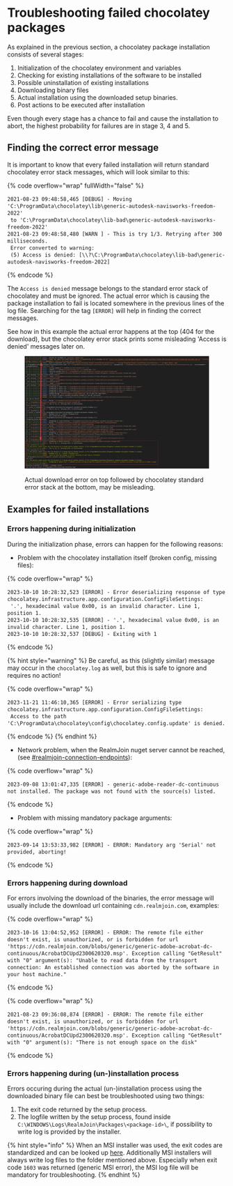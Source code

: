 # Troubleshooting failed chocolatey packages

As explained in the previous section, a chocolatey package installation consists of several stages:

1. Initialization of the chocolatey environment and variables
2. Checking for existing installations of the software to be installed
3. Possible uninstallation of existing installations
4. Downloading binary files
5. Actual installation using the downloaded setup binaries.
6. Post actions to be executed after installation

Even though every stage has a chance to fail and cause the installation to abort, the highest probability for failures are in stage 3, 4 and 5.

## Finding the correct error message

It is important to know that every failed installation will return standard chocolatey error stack messages, which will look similar to this:

{% code overflow="wrap" fullWidth="false" %}
```log
2021-08-23 09:48:58,465 [DEBUG] - Moving 'C:\ProgramData\chocolatey\lib\generic-autodesk-navisworks-freedom-2022'
 to 'C:\ProgramData\chocolatey\lib-bad\generic-autodesk-navisworks-freedom-2022'
2021-08-23 09:48:58,480 [WARN ] - This is try 1/3. Retrying after 300 milliseconds.
 Error converted to warning:
 (5) Access is denied: [\\?\C:\ProgramData\chocolatey\lib-bad\generic-autodesk-navisworks-freedom-2022]
```
{% endcode %}

The `Access is denied` message belongs to the standard error stack of chocolatey and must be ignored. The actual error which is causing the package installation to fail is located somewhere in the previous lines of the log file. Searching for the tag `[ERROR]` will help in finding the correct messages.

See how in this example the actual error happens at the top (404 for the download), but the chocolatey error stack prints some misleading 'Access is denied' messages later on.

<figure><img src="../../../../.gitbook/assets/choco-error-stack.png" alt=""><figcaption><p>Actual download error on top followed by chocolatey standard error stack at the bottom, may be misleading.</p></figcaption></figure>

## Examples for failed installations

### Errors happening during initialization

During the initialization phase, errors can happen for the following reasons:

* Problem with the chocolatey installation itself (broken config, missing files):

{% code overflow="wrap" %}
```log
2023-10-10 10:28:32,523 [ERROR] - Error deserializing response of type chocolatey.infrastructure.app.configuration.ConfigFileSettings:
 '.', hexadecimal value 0x00, is an invalid character. Line 1, position 1.
2023-10-10 10:28:32,535 [ERROR] - '.', hexadecimal value 0x00, is an invalid character. Line 1, position 1.
2023-10-10 10:28:32,537 [DEBUG] - Exiting with 1
```
{% endcode %}

{% hint style="warning" %}
Be careful, as this (slightly similar) message may occur in the `chocolatey.log` as well, but this is safe to ignore and requires no action!

{% code overflow="wrap" %}
```log
2023-11-21 11:46:10,365 [ERROR] - Error serializing type chocolatey.infrastructure.app.configuration.ConfigFileSettings:
 Access to the path 'C:\ProgramData\chocolatey\config\chocolatey.config.update' is denied.
```
{% endcode %}
{% endhint %}

* Network problem, when the RealmJoin nuget server cannot be reached, (see [#realmjoin-connection-endpoints](../../../realmjoin-deployment/infrastructure/#realmjoin-connection-endpoints "mention")):

{% code overflow="wrap" %}
```log
2023-09-08 13:01:47,335 [ERROR] - generic-adobe-reader-dc-continuous not installed. The package was not found with the source(s) listed.
```
{% endcode %}

* Problem with missing mandatory package arguments:

{% code overflow="wrap" %}
```log
2023-09-14 13:53:33,982 [ERROR] - ERROR: Mandatory arg 'Serial' not provided, aborting!
```
{% endcode %}



### Errors happening during download

For errors involving the download of the binaries, the error message will usually include the download url containing `cdn.realmjoin.com`, examples:

{% code overflow="wrap" %}
```log
2023-10-16 13:04:52,952 [ERROR] - ERROR: The remote file either doesn't exist, is unauthorized, or is forbidden for url 'https://cdn.realmjoin.com/blobs/generic/generic-adobe-acrobat-dc-continuous/AcrobatDCUpd2300620320.msp'. Exception calling "GetResult" with "0" argument(s): "Unable to read data from the transport connection: An established connection was aborted by the software in your host machine."
```
{% endcode %}

{% code overflow="wrap" %}
```log
2021-08-23 09:36:08,874 [ERROR] - ERROR: The remote file either doesn't exist, is unauthorized, or is forbidden for url 'https://cdn.realmjoin.com/blobs/generic/generic-adobe-acrobat-dc-continuous/AcrobatDCUpd2300620320.msp'. Exception calling "GetResult" with "0" argument(s): "There is not enough space on the disk"
```
{% endcode %}



### Errors happening during (un-)installation process

Errors occuring during the actual (un-)installation process using the downloaded binary file can best be troubleshooted using two things:

1. The exit code returned by the setup process.
2. The logfile written by the setup process, found inside `C:\WINDOWS\Logs\RealmJoin\Packages\<package-id>\`, if possibility to write log is provided by the installer.

{% hint style="info" %}
When an MSI installer was used, the exit codes are standardized and can be looked up [here](https://learn.microsoft.com/en-us/windows/win32/msi/error-codes). Additionally MSI installers will always write log files to the folder mentioned above. Especially when exit code `1603` was returned (generic MSI error), the MSI log file will be mandatory for troubleshooting.
{% endhint %}
